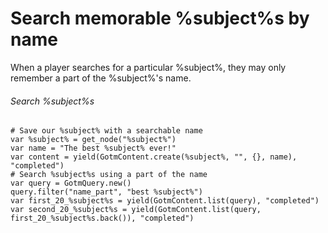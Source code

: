 # Search memorable %subject%s by name

When a player searches for a particular %subject%, they may only remember a part of the %subject%'s name.

###### Search %subject%s

```gdscript
# Save our %subject% with a searchable name
var %subject% = get_node("%subject%")
var name = "The best %subject% ever!"
var content = yield(GotmContent.create(%subject%, "", {}, name), "completed")
# Search %subject%s using a part of the name
var query = GotmQuery.new()
query.filter("name_part", "best %subject%")
var first_20_%subject%s = yield(GotmContent.list(query), "completed")
var second_20_%subject%s = yield(GotmContent.list(query, first_20_%subject%s.back()), "completed")
```
